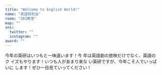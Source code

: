 ```yaml
---
title: "Welcome to English World!"
name: "英語研究会"
room: "301教室"
map: ""
sns:
  twitter: ""
  instagram: ""
award: ""
---
```


今年の英研はいつもと一味違います！今
年は英語劇の放映だけでなく、英語のク
イズもやります！いつも人があまり来な
い英研ですが、今年こそ人でいっぱいに
します！ぜひ一目見ていってください！
